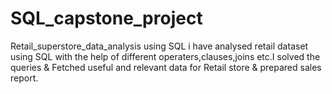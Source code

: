 # SQL_capstone_project
Retail_superstore_data_analysis using SQL
i have analysed retail dataset using SQL with the help of different
operaters,clauses,joins etc.I solved the queries & Fetched useful and
relevant data for Retail store & prepared sales report.

